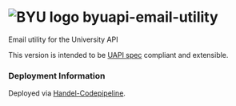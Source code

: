 # ![BYU logo](https://www.hscripts.com/freeimages/logos/university-logos/byu/byu-logo-clipart-128.gif) byuapi-email-utility
Email utility for the University API

This version is intended to be [UAPI spec](https://github.com/byu-oit/UAPI-Specification/blob/master/University%20API%20Specification.md) compliant and extensible.

### Deployment Information

Deployed via [Handel-Codepipeline](https://handel-codepipeline.readthedocs.io/en/latest/).
